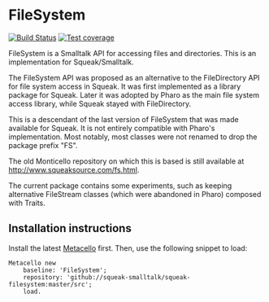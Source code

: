 # FileSystem

[![Build Status][gha_badge]][gha_jobs]
[![Test coverage][coveralls_badge]][coveralls]

FileSystem is a Smalltalk API for accessing files and directories. This is an implementation for Squeak/Smalltalk.

The FileSystem API was proposed as an alternative to the FileDirectory API for file system access in Squeak. It was first implemented as a library package for Squeak. Later it was adopted by Pharo as the main file system access library, while Squeak stayed with FileDirectory.

This is a descendant of the last version of FileSystem that was made available for Squeak. It is not entirely compatible with Pharo's implementation. Most notably, most classes were not renamed to drop the package prefix "FS".

The old Monticello repository on which this is based is still available at http://www.squeaksource.com/fs.html.

The current package contains some experiments, such as keeping alternative FileStream classes (which were abandoned in Pharo) composed with Traits.

## Installation instructions

Install the latest [Metacello](//github.com/dalehenrich/metacello-work) first.
Then, use the following snippet to load:

```smalltalk
Metacello new
	baseline: 'FileSystem';
	repository: 'github://squeak-smalltalk/squeak-filesystem:master/src';
	load.
```

[gha_jobs]: https://github.com/squeak-smalltalk/Squeak-FileSystem/actions/workflows/tests.yml
[gha_badge]: https://github.com/squeak-smalltalk/Squeak-FileSystem/actions/workflows/tests.yml/badge.svg
[coveralls_badge]: https://coveralls.io/repos/github/squeak-smalltalk/squeak-filesystem/badge.svg
[coveralls]: https://coveralls.io/github/squeak-smalltalk/squeak-filesystem
